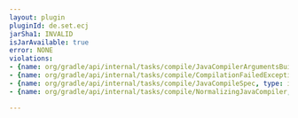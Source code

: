 ```yaml
---
layout: plugin
pluginId: de.set.ecj
jarSha1: INVALID
isJarAvailable: true
error: NONE
violations:
- {name: org/gradle/api/internal/tasks/compile/JavaCompilerArgumentsBuilder, type: internal-api-usage}
- {name: org/gradle/api/internal/tasks/compile/CompilationFailedException, type: internal-api-usage}
- {name: org/gradle/api/internal/tasks/compile/JavaCompileSpec, type: internal-api-usage}
- {name: org/gradle/api/internal/tasks/compile/NormalizingJavaCompiler, type: internal-api-usage}

---
```

